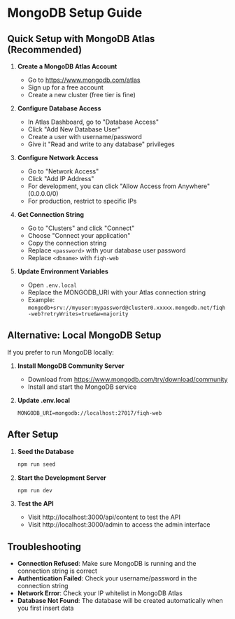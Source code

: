 # MongoDB Setup Guide

## Quick Setup with MongoDB Atlas (Recommended)

1. **Create a MongoDB Atlas Account**
   - Go to https://www.mongodb.com/atlas
   - Sign up for a free account
   - Create a new cluster (free tier is fine)

2. **Configure Database Access**
   - In Atlas Dashboard, go to "Database Access"
   - Click "Add New Database User"
   - Create a user with username/password
   - Give it "Read and write to any database" privileges

3. **Configure Network Access**
   - Go to "Network Access"
   - Click "Add IP Address"
   - For development, you can click "Allow Access from Anywhere" (0.0.0.0/0)
   - For production, restrict to specific IPs

4. **Get Connection String**
   - Go to "Clusters" and click "Connect"
   - Choose "Connect your application"
   - Copy the connection string
   - Replace `<password>` with your database user password
   - Replace `<dbname>` with `fiqh-web`

5. **Update Environment Variables**
   - Open `.env.local`
   - Replace the MONGODB_URI with your Atlas connection string
   - Example: `mongodb+srv://myuser:mypassword@cluster0.xxxxx.mongodb.net/fiqh-web?retryWrites=true&w=majority`

## Alternative: Local MongoDB Setup

If you prefer to run MongoDB locally:

1. **Install MongoDB Community Server**
   - Download from https://www.mongodb.com/try/download/community
   - Install and start the MongoDB service

2. **Update .env.local**
   ```
   MONGODB_URI=mongodb://localhost:27017/fiqh-web
   ```

## After Setup

1. **Seed the Database**
   ```bash
   npm run seed
   ```

2. **Start the Development Server**
   ```bash
   npm run dev
   ```

3. **Test the API**
   - Visit http://localhost:3000/api/content to test the API
   - Visit http://localhost:3000/admin to access the admin interface

## Troubleshooting

- **Connection Refused**: Make sure MongoDB is running and the connection string is correct
- **Authentication Failed**: Check your username/password in the connection string
- **Network Error**: Check your IP whitelist in MongoDB Atlas
- **Database Not Found**: The database will be created automatically when you first insert data
